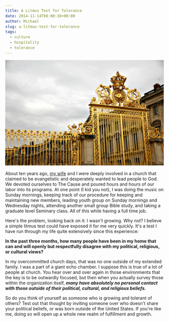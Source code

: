 ```yaml
---
title: A Litmus Test for Tolerance
date: 2014-11-14T08:00:38+00:00
author: Michael
slug: a-litmus-test-for-tolerance
tags:
  - culture
  - hospitality
  - tolerance
---
```

<div class="full-width">
  <img src="/images/feature-a-litmus-test-for-tolerance.jpg" alt="Litmus Test" />
</div>

About ten years ago, [my wife](http://www.anniehedgie.com) and I were deeply involved in a church that claimed to be evangelistic and desperately wanted to lead people to God. We devoted ourselves to The Cause and poured hours and hours of our labor into its programs. At one point (I kid you not), I was doing the music on Sunday mornings, keeping track of our procedure for keeping and maintaining new members, leading youth group on Sunday mornings and Wednesday nights, attending another small group Bible study, and taking a graduate level Seminary class. All of this while having a full time job.

Here's the problem, looking back on it: I wasn't growing. Why not? I believe a simple litmus test could have exposed it for me very quickly. It's a test I have run through my life quite extensively since this experience:

**In the past three months, how many people have been in my home that can and will openly but respectfully disagree with my political, religious, or cultural views?**

In my overcommitted church days, that was no one outside of my extended family. I was a part of a giant echo chamber. I suppose this is true of a lot of people at church. You hear over and over again in those environments that the key is to be outwardly focused, but then when you actually survey those within the organization itself, **_many have absolutely no personal contact with those outside of their political, cultural, and religious beliefs._**

So do you think of yourself as someone who is growing and tolerant of others? Test out that thought by inviting someone over who doesn't share your political beliefs, or was born outside of the United States. If you're like me, doing so will open up a whole new realm of fulfillment and growth.